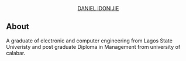 <p align="center"><a href="#" target="_blank">DANIEL  IDONIJIE</a></p>



## About 

A graduate of electronic and computer engineering from Lagos State Univeristy and post graduate Diploma in Management from university of calabar.





